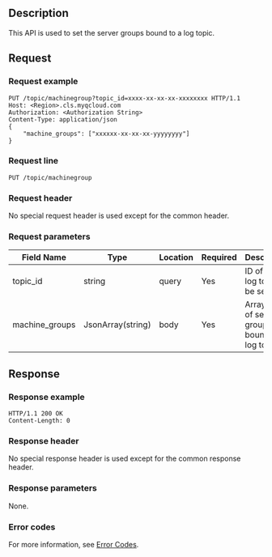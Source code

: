 ## Description

This API is used to set the server groups bound to a log topic.

## Request

### Request example

```
PUT /topic/machinegroup?topic_id=xxxx-xx-xx-xx-xxxxxxxx HTTP/1.1
Host: <Region>.cls.myqcloud.com
Authorization: <Authorization String>
Content-Type: application/json
{  
	"machine_groups": ["xxxxxx-xx-xx-xx-yyyyyyyy"]
}
```

### Request line

```
PUT /topic/machinegroup
```

### Request header

No special request header is used except for the common header. 

### Request parameters

| Field Name | Type | Location | Required | Description |
| -------------- | ----------------- | ----- | -------- | ---------------------------- |
| topic_id | string | query | Yes | ID of the log topic to be set |
| machine_groups | JsonArray(string) | body | Yes | Array of IDs of server groups bound to a log topic |

## Response

### Response example

```
HTTP/1.1 200 OK
Content-Length: 0
```

### Response header

No special response header is used except for the common response header. 

### Response parameters

None.

### Error codes

For more information, see [Error Codes](https://intl.cloud.tencent.com/document/product/614/12402).

